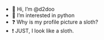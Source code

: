 - 👋 Hi, I’m @d2doo
- 👀 I’m interested in python
- ❓ Why is my profile picture a sloth?
- ❗ JUST, I look like a sloth.

<!---
d2doo/d2doo is a ✨ special ✨ repository because its `README.md` (this file) appears on your GitHub profile.
You can click the Preview link to take a look at your changes.
--->
